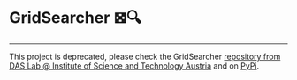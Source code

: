 # GridSearcher 𖣯🔍

---

This project is deprecated, please check the GridSearcher [repository from DAS Lab @ Institute of Science and Technology Austria](https://github.com/IST-DASLab/GridSearcher) and on [PyPi](https://pypi.org/project/gridsearcher/).
